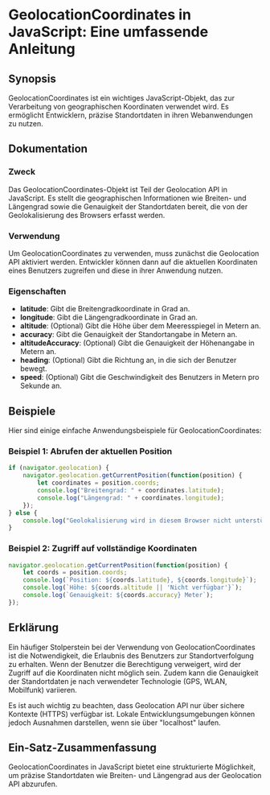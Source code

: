 <!--
Meta Description: # GeolocationCoordinates in JavaScript: Eine umfassende Anleitung ## Synopsis GeolocationCoordinates ist ein wichtiges JavaScript-Objekt, das zur Vera...
Meta Keywords: die, der, geolocationcoordinates, geolocation, gibt
-->

# GeolocationCoordinates in JavaScript: Eine umfassende Anleitung

## Synopsis
GeolocationCoordinates ist ein wichtiges JavaScript-Objekt, das zur Verarbeitung von geographischen Koordinaten verwendet wird. Es ermöglicht Entwicklern, präzise Standortdaten in ihren Webanwendungen zu nutzen.

## Dokumentation
### Zweck
Das GeolocationCoordinates-Objekt ist Teil der Geolocation API in JavaScript. Es stellt die geographischen Informationen wie Breiten- und Längengrad sowie die Genauigkeit der Standortdaten bereit, die von der Geolokalisierung des Browsers erfasst werden.

### Verwendung
Um GeolocationCoordinates zu verwenden, muss zunächst die Geolocation API aktiviert werden. Entwickler können dann auf die aktuellen Koordinaten eines Benutzers zugreifen und diese in ihrer Anwendung nutzen. 

### Eigenschaften
- **latitude**: Gibt die Breitengradkoordinate in Grad an.
- **longitude**: Gibt die Längengradkoordinate in Grad an.
- **altitude**: (Optional) Gibt die Höhe über dem Meeresspiegel in Metern an.
- **accuracy**: Gibt die Genauigkeit der Standortangabe in Metern an.
- **altitudeAccuracy**: (Optional) Gibt die Genauigkeit der Höhenangabe in Metern an.
- **heading**: (Optional) Gibt die Richtung an, in die sich der Benutzer bewegt.
- **speed**: (Optional) Gibt die Geschwindigkeit des Benutzers in Metern pro Sekunde an.

## Beispiele
Hier sind einige einfache Anwendungsbeispiele für GeolocationCoordinates:

### Beispiel 1: Abrufen der aktuellen Position
```javascript
if (navigator.geolocation) {
    navigator.geolocation.getCurrentPosition(function(position) {
        let coordinates = position.coords;
        console.log("Breitengrad: " + coordinates.latitude);
        console.log("Längengrad: " + coordinates.longitude);
    });
} else {
    console.log("Geolokalisierung wird in diesem Browser nicht unterstützt.");
}
```

### Beispiel 2: Zugriff auf vollständige Koordinaten
```javascript
navigator.geolocation.getCurrentPosition(function(position) {
    let coords = position.coords;
    console.log(`Position: ${coords.latitude}, ${coords.longitude}`);
    console.log(`Höhe: ${coords.altitude || 'Nicht verfügbar'}`);
    console.log(`Genauigkeit: ${coords.accuracy} Meter`);
});
```

## Erklärung
Ein häufiger Stolperstein bei der Verwendung von GeolocationCoordinates ist die Notwendigkeit, die Erlaubnis des Benutzers zur Standortverfolgung zu erhalten. Wenn der Benutzer die Berechtigung verweigert, wird der Zugriff auf die Koordinaten nicht möglich sein. Zudem kann die Genauigkeit der Standortdaten je nach verwendeter Technologie (GPS, WLAN, Mobilfunk) variieren.

Es ist auch wichtig zu beachten, dass Geolocation API nur über sichere Kontexte (HTTPS) verfügbar ist. Lokale Entwicklungsumgebungen können jedoch Ausnahmen darstellen, wenn sie über "localhost" laufen.

## Ein-Satz-Zusammenfassung
GeolocationCoordinates in JavaScript bietet eine strukturierte Möglichkeit, um präzise Standortdaten wie Breiten- und Längengrad aus der Geolocation API abzurufen.